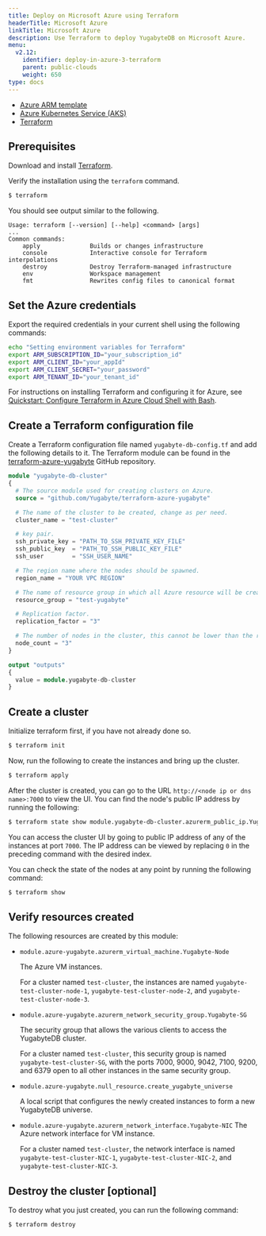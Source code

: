 ```yaml
---
title: Deploy on Microsoft Azure using Terraform
headerTitle: Microsoft Azure
linkTitle: Microsoft Azure
description: Use Terraform to deploy YugabyteDB on Microsoft Azure.
menu:
  v2.12:
    identifier: deploy-in-azure-3-terraform
    parent: public-clouds
    weight: 650
type: docs
---
```


<ul class="nav nav-tabs-alt nav-tabs-yb">
  <li >
    <a href="../azure-arm/" class="nav-link">
      <i class="icon-shell"></i>
      Azure ARM template
    </a>
  </li>
  <li >
    <a href="../aks/" class="nav-link">
      <i class="fas fa-cubes" aria-hidden="true"></i>
      Azure Kubernetes Service (AKS)
    </a>
  </li>
  <li>
    <a href="../terraform/" class="nav-link active">
      <i class="icon-shell"></i>
      Terraform
    </a>
  </li>
</ul>

## Prerequisites

Download and install [Terraform](https://www.terraform.io/downloads.html).

Verify the installation using the `terraform` command.

```sh
$ terraform
```

You should see output similar to the following.

```output
Usage: terraform [--version] [--help] <command> [args]
...
Common commands:
    apply              Builds or changes infrastructure
    console            Interactive console for Terraform interpolations
    destroy            Destroy Terraform-managed infrastructure
    env                Workspace management
    fmt                Rewrites config files to canonical format
```

## Set the Azure credentials

Export the required credentials in your current shell using the following commands:

```sh
echo "Setting environment variables for Terraform"
export ARM_SUBSCRIPTION_ID="your_subscription_id"
export ARM_CLIENT_ID="your_appId"
export ARM_CLIENT_SECRET="your_password"
export ARM_TENANT_ID="your_tenant_id"
```
<!-- The above code snippet is from
https://github.com/MicrosoftDocs/azure-docs/blob/eb381218252a33fb8b63e1163b6a39cd4b1835ef/articles/terraform/terraform-install-configure.md#configure-terraform-environment-variables
which is licensed under the MIT
license. https://github.com/MicrosoftDocs/azure-docs/blob/master/LICENSE-CODE
-->

For instructions on installing Terraform and configuring it for Azure, see [Quickstart: Configure Terraform in Azure Cloud Shell with Bash](https://docs.microsoft.com/en-gb/azure/virtual-machines/linux/terraform-install-configure).

## Create a Terraform configuration file

Create a Terraform configuration file named `yugabyte-db-config.tf` and add the following details to it. The Terraform module can be found in the [terraform-azure-yugabyte](https://github.com/yugabyte/terraform-azure-yugabyte) GitHub repository.

```terraform
module "yugabyte-db-cluster"
{
  # The source module used for creating clusters on Azure.
  source = "github.com/Yugabyte/terraform-azure-yugabyte"

  # The name of the cluster to be created, change as per need.
  cluster_name = "test-cluster"

  # key pair.
  ssh_private_key = "PATH_TO_SSH_PRIVATE_KEY_FILE"
  ssh_public_key  = "PATH_TO_SSH_PUBLIC_KEY_FILE"
  ssh_user        = "SSH_USER_NAME"

  # The region name where the nodes should be spawned.
  region_name = "YOUR VPC REGION"

  # The name of resource group in which all Azure resource will be created.
  resource_group = "test-yugabyte"

  # Replication factor.
  replication_factor = "3"

  # The number of nodes in the cluster, this cannot be lower than the replication factor.
  node_count = "3"
}

output "outputs"
{
  value = module.yugabyte-db-cluster
}
```

## Create a cluster

Initialize terraform first, if you have not already done so.

```sh
$ terraform init
```

Now, run the following to create the instances and bring up the cluster.

```sh
$ terraform apply
```

After the cluster is created, you can go to the URL `http://<node ip or dns name>:7000` to view the UI. You can find the node's public IP address by running the following:

```sh
$ terraform state show module.yugabyte-db-cluster.azurerm_public_ip.YugaByte_Public_IP[0]
```

You can access the cluster UI by going to public IP address of any of the instances at port `7000`. The IP address can be viewed by replacing `0` in the preceding command with the desired index.

You can check the state of the nodes at any point by running the following command:

```sh
$ terraform show
```

## Verify resources created

The following resources are created by this module:

- `module.azure-yugabyte.azurerm_virtual_machine.Yugabyte-Node`

    The Azure VM instances.

    For a cluster named `test-cluster`, the instances are named `yugabyte-test-cluster-node-1`, `yugabyte-test-cluster-node-2`, and `yugabyte-test-cluster-node-3`.

- `module.azure-yugabyte.azurerm_network_security_group.Yugabyte-SG`

    The security group that allows the various clients to access the YugabyteDB cluster.

    For a cluster named `test-cluster`, this security group is named `yugabyte-test-cluster-SG`, with the ports 7000, 9000, 9042, 7100, 9200, and 6379 open to all other instances in the same security group.

- `module.azure-yugabyte.null_resource.create_yugabyte_universe`

    A local script that configures the newly created instances to form a new YugabyteDB universe.

- `module.azure-yugabyte.azurerm_network_interface.Yugabyte-NIC` The Azure network interface for VM instance.

    For a cluster named `test-cluster`, the network interface is named `yugabyte-test-cluster-NIC-1`, `yugabyte-test-cluster-NIC-2`, and `yugabyte-test-cluster-NIC-3`.

## Destroy the cluster [optional]

To destroy what you just created, you can run the following command:

```sh
$ terraform destroy
```
